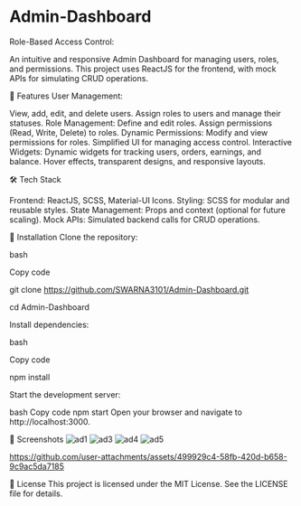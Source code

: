 # Admin-Dashboard
 Role-Based Access Control:

An intuitive and responsive Admin Dashboard for managing users, roles, and permissions. This project uses ReactJS for the frontend, with mock APIs for simulating CRUD operations.

🚀 Features
User Management:

View, add, edit, and delete users.
Assign roles to users and manage their statuses.
Role Management:
Define and edit roles.
Assign permissions (Read, Write, Delete) to roles.
Dynamic Permissions:
Modify and view permissions for roles.
Simplified UI for managing access control.
Interactive Widgets:
Dynamic widgets for tracking users, orders, earnings, and balance.
Hover effects, transparent designs, and responsive layouts.

🛠️ Tech Stack

Frontend: ReactJS, SCSS, Material-UI Icons.
Styling: SCSS for modular and reusable styles.
State Management: Props and context (optional for future scaling).
Mock APIs: Simulated backend calls for CRUD operations.

🔧 Installation
Clone the repository:

bash

Copy code

git clone https://github.com/SWARNA3101/Admin-Dashboard.git

cd Admin-Dashboard

Install dependencies:

bash

Copy code

npm install

Start the development server:

bash
Copy code
npm start
Open your browser and navigate to http://localhost:3000.

📸 Screenshots
![ad1](https://github.com/user-attachments/assets/f8eb917d-b367-4cba-bc7a-4ec43a786654)
![ad3](https://github.com/user-attachments/assets/f0883983-3d99-45da-b7fc-bf6294ea072c)
![ad4](https://github.com/user-attachments/assets/26507d7a-18a2-4ba5-83e3-0bb4cd2fbc0a)
![ad5](https://github.com/user-attachments/assets/8ac2c07a-0792-4b5e-b125-cee6f02be1c8)




https://github.com/user-attachments/assets/499929c4-58fb-420d-b658-9c9ac5da7185


📄 License
This project is licensed under the MIT License. See the LICENSE file for details.

